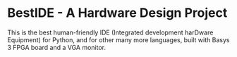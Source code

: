 # BestIDE - A Hardware Design Project

This is the best human-friendly IDE (Integrated development harDware Equipment) for Python, and for other many more languages, built with Basys 3 FPGA board and a VGA monitor.
